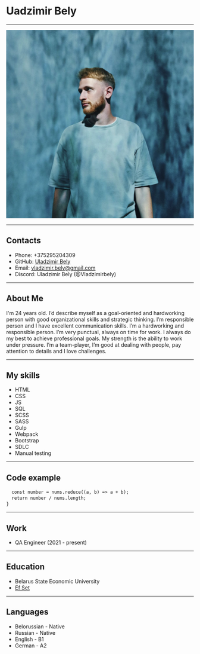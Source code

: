 # Uadzimir Bely

---

![photo](./img/photo.jpg)

---

## Contacts

- Phone: +375295204309
- GitHub: [Uladzimir Bely](https://github.com/Vladzimirbely)
- Email: vladzimir.bely@gmail.com
- Discord: Uladzimir Bely (@Vladzimirbely)

---

## About Me

I'm 24 years old. I’d describe myself as a goal-oriented and hardworking person with good organizational skills and strategic thinking. I’m responsible person and I have excellent communication skills. I’m a hardworking and responsible person. I’m very punctual, always on time for work. I always do my best to achieve professional goals. My strength is the ability to work under pressure. I’m a team-player, I’m good at dealing with people, pay attention to details and I love challenges.

---

## My skills

- HTML
- CSS
- JS
- SQL
- SCSS
- SASS
- Gulp
- Webpack
- Bootstrap
- SDLC
- Manual testing

---

## Code example

```const findAverage = function (nums) {
  const number = nums.reduce((a, b) => a + b);
  return number / nums.length;
}
```

---

## Work

- QA Engineer (2021 - present)

---

## Education

- Belarus State Economic University
- [Ef Set](https://www.efset.org/cert/nLqibP)

---

## Languages

- Belorussian - Native
- Russian - Native
- English - B1
- German - A2
